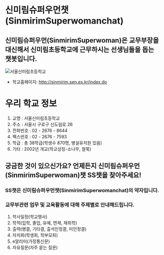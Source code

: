 # 신미림슈퍼우먼챗(SinmirimSuperwomanchat)

## 신미림슈퍼우먼(SinmirimSuperwoman)은 교무부장을 대신해서 신미림초등학교에 근무하시는 선생님들을 돕는 챗봇입니다.

![서울신미림초등학교](https://user-images.githubusercontent.com/81283008/118608543-c3cfa280-b7f4-11eb-8098-00584081914d.JPG)

* 학교홈페이지: <http://sinmirim.sen.es.kr/index.do>

# 우리 학교 정보

1. 교명 : 서울신미림초등학교
2. 주소 : 서울시 구로구 신도림로 26
3. 전화번호 : 02 - 2676 - 8644
4. 팩스번호 : 02 - 2676 - 7593
5. 학급 : 총 38학급(학생수 870명, 병설유치원 있음)
6. 기타 : 2002년 개교(학교상징-소나무, 철쭉)

## 궁금한 것이 있으신가요? 언제든지 신미림슈퍼우먼(SinmirimSuperwoman)챗 SS챗을 찾아주세요!

### SS챗은 신미림슈퍼우먼챗(SinmirimSuperwomanchat)의 약자입니다. 
### 교무부관련 업무 및 교육활동에 대해 주제별로 안내해드립니다. 

1. 학사일정(학교행사)
2. 학적(입학, 졸업, 유예, 면제, 재취학)
3. 출력(병결, 기타결, 출석인정결, 미인정결)
4. 자치회(학생회, 학부모회)
5. e알리미(가정통신문)
6. 자유질문(자주 묻는 질문)
